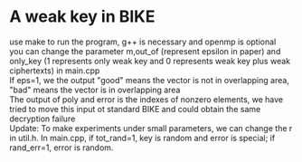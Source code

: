 # A weak key in BIKE
use make to run the program, g++ is necessary and openmp is optional \
you can change the parameter m,out_of (represent epsilon in paper) and only_key (1 represents only weak key and 0 represents weak key plus weak ciphertexts) in main.cpp \
If eps=1, we the output "good" means the vector is not in overlapping area, "bad" means the vector is in overlapping area \
The output of poly and error is the indexes of nonzero elements, we have tried to move this input ot standard BIKE and could obtain the same decryption failure  
Update: To make experiments under small parameters, we can change the r in util.h. In main.cpp, if tot_rand=1, key is random and error is special; if rand_err=1, error is random. 
